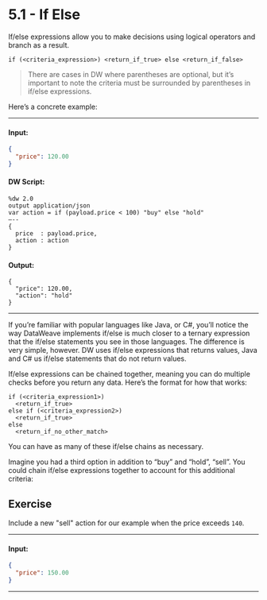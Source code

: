 # 5.1 - If Else

If/else expressions allow you to make decisions using logical operators and branch as a result.

```
if (<criteria_expression>) <return_if_true> else <return_if_false>
```

> There are cases in DW where parentheses are optional, but it’s important to note the criteria must be surrounded by parentheses in if/else expressions.

Here’s a concrete example:

----
#### Input:
```json
{
  "price": 120.00
}
```
#### DW Script:
```dw
%dw 2.0
output application/json
var action = if (payload.price < 100) "buy" else "hold"
—--
{
  price  : payload.price,
  action : action
}
```
#### Output:
```
{
  "price": 120.00,
  "action": "hold"
}
```
----

If you’re familiar with popular languages like Java, or C#, you’ll notice the way DataWeave implements if/else is much closer to a ternary expression that the if/else statements you see in those languages. The difference is very simple, however. DW uses if/else expressions that returns values, Java and C# us if/else statements that do not return values.

If/else expressions can be chained together, meaning you can do multiple checks before you return any data. Here’s the format for how that works:

```
if (<criteria_expression1>)
  <return_if_true>
else if (<criteria_expression2>)
  <return_if_true>
else
  <return_if_no_other_match>
```

You can have as many of these if/else chains as necessary.

Imagine you had a third option in addition to “buy” and “hold”, “sell”. You could chain if/else expressions together to account for this additional criteria:

## Exercise

Include a new "sell" action for our example when the price exceeds `140`.

----
#### Input:
```json
{
  "price": 150.00
}
```
----
